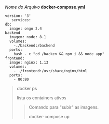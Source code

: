  _Nome do Arquivo_ __docker-compose.yml__
 
    version: '3'  
       services:  
    db:    
      image: ongo 3.4      
    backend  
      imagem: node: 8.1      
      volumes:      
        -./backend:/backend
      ports:      
        bash - c "cd /backen && npm i && node app"        
    frontend:    
      image: nginx: 1.13      
      volumes:      
        - ./frontend:/usr/share/nginx/html        
      ports:      
        - 80:80        

<blockquote>
  <p>docker ps</p>
  <p>lista os containers ativos</p>
</lockquote> 

<blockquote>
  <p>Comando para "subir" as imagens.</p>
  <p>docker-compose up</p>
</lockquote> 

